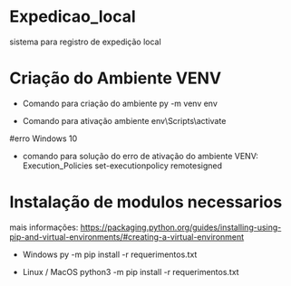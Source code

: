 # Expedicao_local
 sistema para registro de expedição local

# Criação do Ambiente VENV 
- Comando para criação do ambiente
py -m venv env

- Comando para ativação ambiente
env\Scripts\activate



#erro Windows 10
- comando para solução do erro de ativação do ambiente VENV:  Execution_Policies
set-executionpolicy remotesigned


 # Instalação de modulos necessarios
mais informações: https://packaging.python.org/guides/installing-using-pip-and-virtual-environments/#creating-a-virtual-environment
- Windows
py -m pip install -r requerimentos.txt

- Linux / MacOS
python3 -m pip install -r requerimentos.txt
